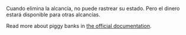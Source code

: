 Cuando elimina la alcancía, no puede rastrear su estado. Pero el dinero estará disponible para otras alcancías.

Read more about piggy banks in [the official documentation](https://docs.firefly-iii.org/advanced-concepts/piggies).